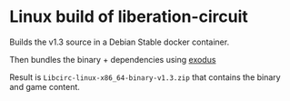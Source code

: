 ﻿# Linux build of liberation-circuit

Builds the v1.3 source in a Debian Stable docker container.

Then bundles the binary + dependencies using [exodus](https://github.com/intoli/exodus)

Result is `Libcirc-linux-x86_64-binary-v1.3.zip` that contains the binary and game content.
